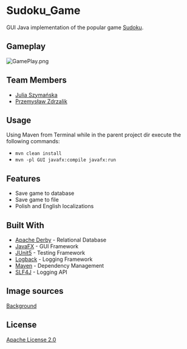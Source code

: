 # Sudoku_Game
GUI Java implementation of the popular game [Sudoku](https://en.wikipedia.org/wiki/Sudoku/). 

## Gameplay
![GamePlay.png](https://github.com/ZdrzalikPrzemyslaw/Sudoku_Game/blob/master/GamePlay.png)

## Team Members
* [Julia Szymańska](https://github.com/JuliaSzymanska)
* [Przemysław Zdrzalik](https://github.com/ZdrzalikPrzemyslaw)

## Usage
Using Maven from Terminal while in the parent project dir execute the following commands:
* ```mvn clean install```
* ```mvn -pl GUI javafx:compile javafx:run```

## Features
* Save game to database
* Save game to file
* Polish and English localizations


## Built With
* [Apache Derby](https://db.apache.org/derby/) - Relational Database 
* [JavaFX](https://openjfx.io/) - GUI Framework
* [JUnit5](https://junit.org/junit5/) - Testing Framework
* [Logback](http://logback.qos.ch/) - Logging Framework
* [Maven](https://maven.apache.org/) - Dependency Management
* [SLF4J](http://www.slf4j.org/) - Logging API

## Image sources
[Background](https://www.micestro.com/work-imagery?lightbox=dataItem-jk9abbp7)

## License
[Apache License 2.0](https://choosealicense.com/licenses/apache-2.0/)

